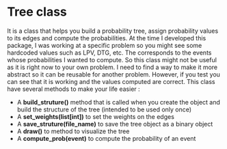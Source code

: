 # Tree class
It is a class that helps you build a probability tree, assign probability values to its edges and compute the probabilities.
At the time I developed this package, I was working at a specific problem so you might see some hardcoded values such as LPV, DTG, etc.
The corresponds to the events whose probabilities I wanted to compute. So this class might not be useful as it is right now to your own problem.
I need to find a way to make it more abstract so it can be reusable for another problem. However, if you test you can see that it is working and the values computed are correct.
This class have several methods to make your life easier :
- A **build_struture()** method that is called when you create the object and build the structure of the tree (intended to be used only once)
- A **set_weights(list[int])** to set the weights on the edges
- A **save_struture(file_name)** to save the tree object as a binary object
- A **draw()** to method to visualize the tree
- A **compute_prob(event)** to compute the probability of an event   
